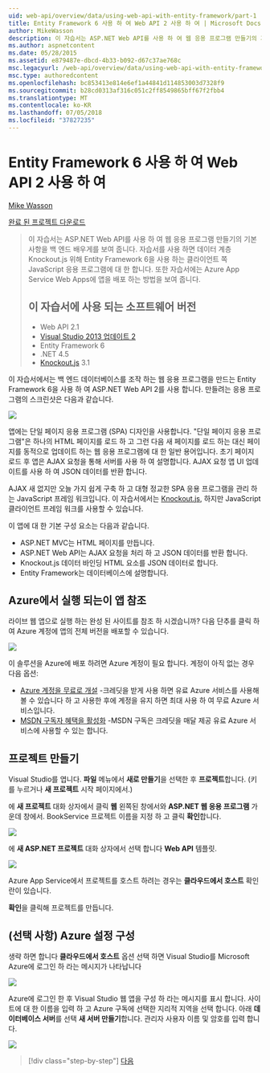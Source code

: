 ```yaml
---
uid: web-api/overview/data/using-web-api-with-entity-framework/part-1
title: Entity Framework 6 사용 하 여 Web API 2 사용 하 여 | Microsoft Docs
author: MikeWasson
description: 이 자습서는 ASP.NET Web API를 사용 하 여 웹 응용 프로그램 만들기의 기본 사항을 백 엔드 배우게를 보여 줍니다. 이 자습서에서는 데이터 레이아웃에 대 한 Entity Framework 6을 사용 하는 중...
ms.author: aspnetcontent
ms.date: 05/28/2015
ms.assetid: e879487e-dbcd-4b33-b092-d67c37ae768c
msc.legacyurl: /web-api/overview/data/using-web-api-with-entity-framework/part-1
msc.type: authoredcontent
ms.openlocfilehash: bc853413e814e6ef1a44841d114853003d7328f9
ms.sourcegitcommit: b28cd0313af316c051c2ff8549865bff67f2fbb4
ms.translationtype: MT
ms.contentlocale: ko-KR
ms.lasthandoff: 07/05/2018
ms.locfileid: "37827235"
---
```

<a name="using-web-api-2-with-entity-framework-6"></a>Entity Framework 6 사용 하 여 Web API 2 사용 하 여
====================
[Mike Wasson](https://github.com/MikeWasson)

[완료 된 프로젝트 다운로드](https://github.com/MikeWasson/BookService)

> 이 자습서는 ASP.NET Web API를 사용 하 여 웹 응용 프로그램 만들기의 기본 사항을 백 엔드 배우게를 보여 줍니다. 자습서를 사용 하면 데이터 계층 Knockout.js 위해 Entity Framework 6을 사용 하는 클라이언트 쪽 JavaScript 응용 프로그램에 대 한 합니다. 또한 자습서에는 Azure App Service Web Apps에 앱을 배포 하는 방법을 보여 줍니다.
> 
> ## <a name="software-versions-used-in-the-tutorial"></a>이 자습서에 사용 되는 소프트웨어 버전
> 
> 
> - Web API 2.1
> - [Visual Studio 2013 업데이트 2](https://www.visualstudio.com/downloads/download-visual-studio-vs)
> - Entity Framework 6
> - .NET 4.5
> - [Knockout.js](http://knockoutjs.com/) 3.1


이 자습서에서는 백 엔드 데이터베이스를 조작 하는 웹 응용 프로그램을 만드는 Entity Framework 6을 사용 하 여 ASP.NET Web API 2를 사용 합니다. 만들려는 응용 프로그램의 스크린샷은 다음과 같습니다.

[![](part-1/_static/image2.png)](part-1/_static/image1.png)

앱에는 단일 페이지 응용 프로그램 (SPA) 디자인을 사용합니다. "단일 페이지 응용 프로그램"은 하나의 HTML 페이지를 로드 하 고 그런 다음 새 페이지를 로드 하는 대신 페이지를 동적으로 업데이트 하는 웹 응용 프로그램에 대 한 일반 용어입니다. 초기 페이지 로드 후 앱은 AJAX 요청을 통해 서버를 사용 하 여 설명합니다. AJAX 요청 앱 UI 업데이트를 사용 하 여 JSON 데이터를 반환 합니다.

AJAX 새 없지만 오늘 가지 쉽게 구축 하 고 대형 정교한 SPA 응용 프로그램을 관리 하는 JavaScript 프레임 워크입니다. 이 자습서에서는 [Knockout.js](http://knockoutjs.com/), 하지만 JavaScript 클라이언트 프레임 워크를 사용할 수 있습니다.

이 앱에 대 한 기본 구성 요소는 다음과 같습니다.

- ASP.NET MVC는 HTML 페이지를 만듭니다.
- ASP.NET Web API는 AJAX 요청을 처리 하 고 JSON 데이터를 반환 합니다.
- Knockout.js 데이터 바인딩 HTML 요소를 JSON 데이터로 합니다.
- Entity Framework는 데이터베이스에 설명합니다.

## <a name="see-this-app-running-on-azure"></a>Azure에서 실행 되는이 앱 참조

라이브 웹 앱으로 실행 하는 완성 된 사이트를 참조 하 시겠습니까? 다음 단추를 클릭 하 여 Azure 계정에 앱의 전체 버전을 배포할 수 있습니다.

[![](http://azuredeploy.net/deploybutton.png)](https://azuredeploy.net/?WT.mc_id=deploy_azure_aspnet&repository=https://github.com/tfitzmac/BookService)

이 솔루션을 Azure에 배포 하려면 Azure 계정이 필요 합니다. 계정이 아직 없는 경우 다음 옵션:

- [Azure 계정을 무료로 개설](https://azure.microsoft.com/pricing/free-trial/?WT.mc_id=A443DD604) -크레딧을 받게 사용 하면 유료 Azure 서비스를 사용해볼 수 있습니다 하 고 사용한 후에 계정을 유지 하면 최대 사용 하 여 무료 Azure 서비스입니다.
- [MSDN 구독자 혜택을 활성화](https://azure.microsoft.com/pricing/member-offers/msdn-benefits-details/?WT.mc_id=A443DD604) -MSDN 구독은 크레딧을 매달 제공 유료 Azure 서비스에 사용할 수 있는 합니다.

## <a name="create-the-project"></a>프로젝트 만들기

Visual Studio를 엽니다. **파일** 메뉴에서 **새로 만들기**을 선택한 후 **프로젝트**합니다. (키를 누르거나 **새 프로젝트** 시작 페이지에서.)

에 **새 프로젝트** 대화 상자에서 클릭 **웹** 왼쪽된 창에서와 **ASP.NET 웹 응용 프로그램** 가운데 창에서. BookService 프로젝트 이름을 지정 하 고 클릭 **확인**합니다.

[![](part-1/_static/image4.png)](part-1/_static/image3.png)

에 **새 ASP.NET 프로젝트** 대화 상자에서 선택 합니다 **Web API** 템플릿.

[![](part-1/_static/image6.png)](part-1/_static/image5.png)

Azure App Service에서 프로젝트를 호스트 하려는 경우는 **클라우드에서 호스트** 확인란이 있습니다.

**확인**을 클릭해 프로젝트를 만듭니다.

## <a name="configure-azure-settings-optional"></a>(선택 사항) Azure 설정 구성

생략 하면 합니다 **클라우드에서 호스트** 옵션 선택 하면 Visual Studio를 Microsoft Azure에 로그인 하 라는 메시지가 나타납니다

[![](part-1/_static/image8.png)](part-1/_static/image7.png)

Azure에 로그인 한 후 Visual Studio 웹 앱을 구성 하 라는 메시지를 표시 합니다. 사이트에 대 한 이름을 입력 하 고 Azure 구독에 선택한 지리적 지역을 선택 합니다. 아래 **데이터베이스 서버**를 선택 **새 서버 만들기**합니다. 관리자 사용자 이름 및 암호를 입력 합니다.

[![](part-1/_static/image10.png)](part-1/_static/image9.png)

> [!div class="step-by-step"]
> [다음](part-2.md)
